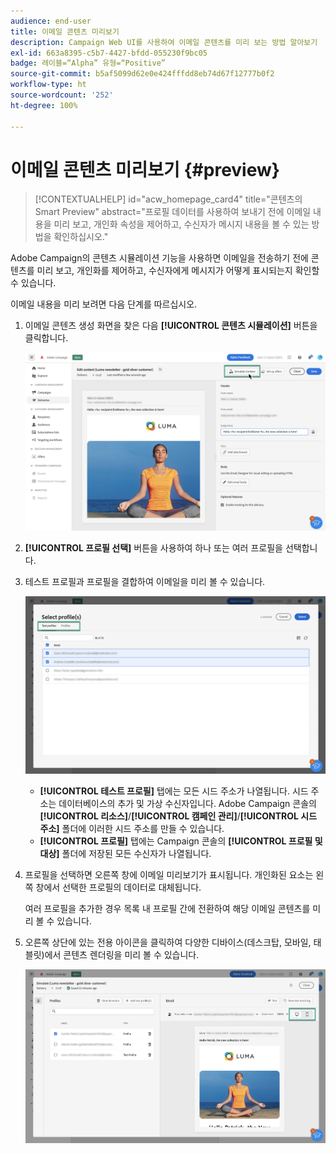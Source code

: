 ```yaml
---
audience: end-user
title: 이메일 콘텐츠 미리보기
description: Campaign Web UI를 사용하여 이메일 콘텐츠를 미리 보는 방법 알아보기
exl-id: 663a8395-c5b7-4427-bfdd-055230f9bc05
badge: 레이블=“Alpha” 유형=“Positive”
source-git-commit: b5af5099d62e0e424fffdd8eb74d67f12777b0f2
workflow-type: ht
source-wordcount: '252'
ht-degree: 100%

---
```



# 이메일 콘텐츠 미리보기 {#preview}

>[!CONTEXTUALHELP]
>id="acw_homepage_card4"
>title="콘텐츠의 Smart Preview"
>abstract="프로필 데이터를 사용하여 보내기 전에 이메일 내용을 미리 보고, 개인화 속성을 제어하고, 수신자가 메시지 내용을 볼 수 있는 방법을 확인하십시오."

Adobe Campaign의 콘텐츠 시뮬레이션 기능을 사용하면 이메일을 전송하기 전에 콘텐츠를 미리 보고, 개인화를 제어하고, 수신자에게 메시지가 어떻게 표시되는지 확인할 수 있습니다.

이메일 내용을 미리 보려면 다음 단계를 따르십시오.

1. 이메일 콘텐츠 생성 화면을 찾은 다음 **[!UICONTROL 콘텐츠 시뮬레이션]** 버튼을 클릭합니다.

   ![](assets/simulate.png)

1. **[!UICONTROL 프로필 선택]** 버튼을 사용하여 하나 또는 여러 프로필을 선택합니다.
1. 테스트 프로필과 프로필을 결합하여 이메일을 미리 볼 수 있습니다.

   ![](assets/preview-profile.png)

   * **[!UICONTROL 테스트 프로필]** 탭에는 모든 시드 주소가 나열됩니다. 시드 주소는 데이터베이스의 추가 및 가상 수신자입니다. Adobe Campaign 콘솔의 **[!UICONTROL 리소스]**/**[!UICONTROL 캠페인 관리]**/**[!UICONTROL 시드 주소]** 폴더에 이러한 시드 주소를 만들 수 있습니다.
   * **[!UICONTROL 프로필]** 탭에는 Campaign 콘솔의 **[!UICONTROL 프로필 및 대상]** 폴더에 저장된 모든 수신자가 나열됩니다.

1. 프로필을 선택하면 오른쪽 창에 이메일 미리보기가 표시됩니다. 개인화된 요소는 왼쪽 창에서 선택한 프로필의 데이터로 대체됩니다.

   여러 프로필을 추가한 경우 목록 내 프로필 간에 전환하여 해당 이메일 콘텐츠를 미리 볼 수 있습니다.

1. 오른쪽 상단에 있는 전용 아이콘을 클릭하여 다양한 디바이스(데스크탑, 모바일, 태블릿)에서 콘텐츠 렌더링을 미리 볼 수 있습니다.

   ![](assets/preview.png)



